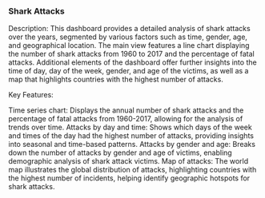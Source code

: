 ### Shark Attacks
Description:
This dashboard provides a detailed analysis of shark attacks over the years, segmented by various factors such as time, gender, age, and geographical location. The main view features a line chart displaying the number of shark attacks from 1960 to 2017 and the percentage of fatal attacks. Additional elements of the dashboard offer further insights into the time of day, day of the week, gender, and age of the victims, as well as a map that highlights countries with the highest number of attacks.<br>

Key Features:

Time series chart: Displays the annual number of shark attacks and the percentage of fatal attacks from 1960-2017, allowing for the analysis of trends over time.
Attacks by day and time: Shows which days of the week and times of the day had the highest number of attacks, providing insights into seasonal and time-based patterns.
Attacks by gender and age: Breaks down the number of attacks by gender and age of victims, enabling demographic analysis of shark attack victims.
Map of attacks: The world map illustrates the global distribution of attacks, highlighting countries with the highest number of incidents, helping identify geographic hotspots for shark attacks.
